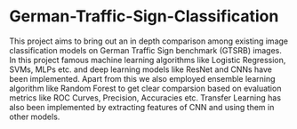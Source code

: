 # German-Traffic-Sign-Classification
This project aims to bring out an in depth comparison among existing image classification models on German Traffic Sign benchmark (GTSRB) images. In this project famous machine learning algorithms like Logistic Regression, SVMs, MLPs etc. and deep learning models like ResNet and CNNs have been implemented. Apart from this we also employed ensemble learning algorithm like Random Forest to get clear comparsion based on evaluation metrics like ROC Curves, Precision, Accuracies etc. Transfer Learning has also been implemented by extracting features of CNN and using them in other models.
